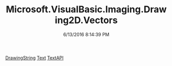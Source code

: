 ﻿---
title: Microsoft.VisualBasic.Imaging.Drawing2D.Vectors
date: 6/13/2016 8:14:39 PM
---

[DrawingString](T-Microsoft.VisualBasic.Imaging.Drawing2D.Vectors.DrawingString.html)
[Text](T-Microsoft.VisualBasic.Imaging.Drawing2D.Vectors.Text.html)
[TextAPI](T-Microsoft.VisualBasic.Imaging.Drawing2D.Vectors.TextAPI.html)
